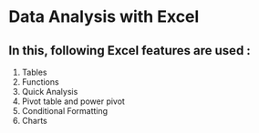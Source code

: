 # Data Analysis with Excel 

## In this, following Excel features are used :
1. Tables
2. Functions
3. Quick Analysis
5. Pivot table and power pivot
5. Conditional Formatting
6. Charts

